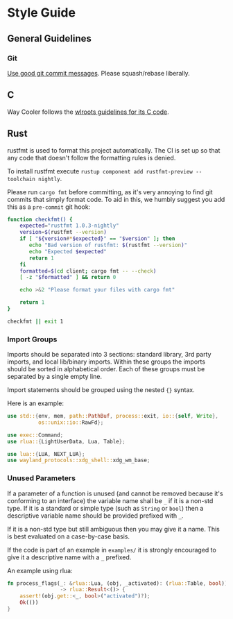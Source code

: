 # Style Guide

## General Guidelines

### Git

[Use good git commit messages](https://chris.beams.io/posts/git-commit/). Please
squash/rebase liberally.

## C

Way Cooler follows the [wlroots guidelines for its C
code](https://github.com/swaywm/wlroots/blob/master/CONTRIBUTING.md#style-reference).

## Rust

rustfmt is used to format this project automatically. The CI is set up so that
any code that doesn't follow the formatting rules is denied.

To install rustfmt execute `rustup component add rustfmt-preview --toolchain nightly`.

Please run `cargo fmt` before committing, as it's very annoying to find git
commits that simply format code. To aid in this, we humbly suggest you add this
as a `pre-commit` git hook:

```bash
function checkfmt() {
    expected="rustfmt 1.0.3-nightly"
    version=$(rustfmt --version)
    if [ "${version#*$expected}" == "$version" ]; then
       echo "Bad version of rustfmt: $(rustfmt --version)"
       echo "Expected $expected"
       return 1
    fi
    formatted=$(cd client; cargo fmt -- --check)
    [ -z "$formatted" ] && return 0

    echo >&2 "Please format your files with cargo fmt"

    return 1
}

checkfmt || exit 1
```

### Import Groups

Imports should be separated into 3 sections: standard library, 3rd party
imports, and local lib/binary imports. Within these groups the imports should be
sorted in alphabetical order. Each of these groups must be separated by a single
empty line.

Import statements should be grouped using the nested `{}` syntax.

Here is an example:

```rust
use std::{env, mem, path::PathBuf, process::exit, io::{self, Write},
          os::unix::io::RawFd};

use exec::Command;
use rlua::{LightUserData, Lua, Table};

use lua::{LUA, NEXT_LUA};
use wayland_protocols::xdg_shell::xdg_wm_base;
```

### Unused Parameters

If a parameter of a function is unused (and cannot be removed because it's
conforming to an interface) the variable name shall be `_` if it is a non-std
type. If it is a standard or simple type (such as `String` or `bool`) then a
descriptive variable name should be provided prefixed with `_`.

If it is a non-std type but still ambiguous then you may give it a name. This is
best evaluated on a case-by-case basis.

If the code is part of an example in `examples/` it is strongly encouraged to
give it a descriptive name with a `_` prefixed.

An example using rlua:

```rust
fn process_flags(_: &rlua::Lua, (obj, _activated): (rlua::Table, bool))
                 -> rlua::Result<()> {
    assert!(obj.get::<_, bool>("activated")?);
    Ok(())
}
```
